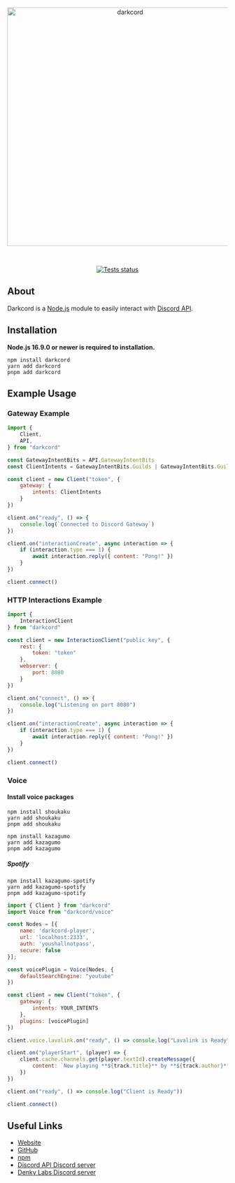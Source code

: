 <div align="center">
	<br />
    	<p>
		<img src="https://media.discordapp.net/attachments/903700220259487767/1068110112687935518/darkcord.png" width="546" alt="darkcord" />
	</p>
    <br />
    	<p>
		<a href="https://github.com/denkylabs/darkcord/actions"><img src="https://github.com/denkylabs/darkcord/actions/workflows/tests.yml/badge.svg" alt="Tests status" /></a>
	</p>
</div>

## About
Darkcord is a [Node.js](https://nodejs.org) module to easily interact with
[Discord API](https://discord.com/developers/docs/intro).

## Installation
**Node.js 16.9.0 or newer is required to installation.**

```sh-session
npm install darkcord
yarn add darkcord
pnpm add darkcord
```

## Example Usage

### Gateway Example
```js
import {
    Client,
    API,
} from "darkcord"

const GatewayIntentBits = API.GatewayIntentBits
const ClientIntents = GatewayIntentBits.Guilds | GatewayIntentBits.GuildMessage | GatewayIntentBits.MessageContent

const client = new Client("token", {
    gateway: {
        intents: ClientIntents
    }
})

client.on("ready", () => {
    console.log(`Connected to Discord Gateway`)
})

client.on("interactionCreate", async interaction => {
    if (interaction.type === 1) {
        await interaction.reply({ content: "Pong!" })
    }
})

client.connect()
```
### HTTP Interactions Example
```js
import {
    InteractionClient
} from "darkcord"

const client = new InteractionClient("public key", {
    rest: {
        token: "token"
    },
    webserver: {
        port: 8080
    }
})

client.on("connect", () => {
    console.log("Listening on port 8080")
})

client.on("interactionCreate", async interaction => {
    if (interaction.type === 1) {
        await interaction.reply({ content: "Pong!" })
    }
})

client.connect()
```

### Voice

#### Install voice packages
```sh-session
npm install shoukaku
yarn add shoukaku
pnpm add shoukaku

npm install kazagumo
yarn add kazagumo
pnpm add kazagumo
```

##### Spotify
```sh-session
npm install kazagumo-spotify
yarn add kazagumo-spotify
pnpm add kazagumo-spotify
```

```js
import { Client } from "darkcord"
import Voice from "darkcord/voice"

const Nodes = [{
    name: 'darkcord-player',
    url: 'localhost:2333',
    auth: 'youshallnotpass',
    secure: false
}];

const voicePlugin = Voice(Nodes, {
    defaultSearchEngine: "youtube"
})

const client = new Client("token", {
    gateway: {
        intents: YOUR_INTENTS
    },
    plugins: [voicePlugin]
})

client.voice.lavalink.on("ready", () => console.log("Lavalink is Ready"))

client.on("playerStart", (player) => {
    client.cache.channels.get(player.textId).createMessage({
        content: `Now playing **${track.title}** by **${track.author}**`
    })
})

client.on("ready", () => console.log("Client is Ready"))

client.connect()
```

## Useful Links
- [Website](https://darkcord.denkylabs.com)
- [GitHub](https://github.com/denkylabs/darkcord)
- [npm](https://npmjs.com/package/darkcord)
- [Discord API Discord server](https://discord.gg/discord-api)
- [Denky Labs Discord server](https://discord.gg/98DNuKDx8j)
